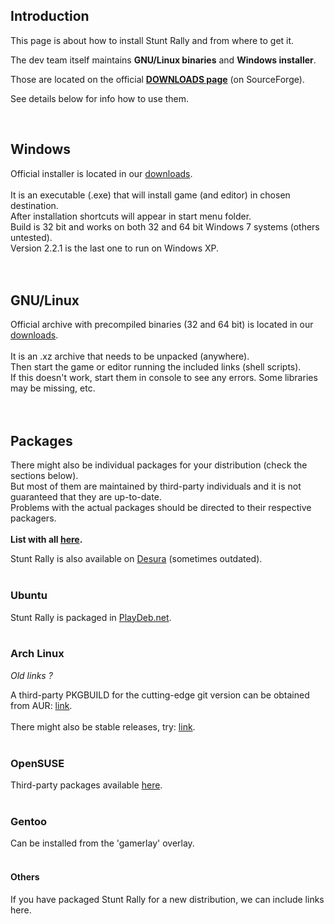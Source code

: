 ## Introduction ##

This page is about how to install Stunt Rally and from where to get it.

The dev team itself maintains **GNU/Linux binaries** and **Windows installer**.

Those are located on the official **[DOWNLOADS page](https://sourceforge.net/projects/stuntrally/files/)** (on SourceForge).

See details below for info how to use them.


<br>
<h2>Windows</h2>

Official installer is located in our <a href='https://sourceforge.net/projects/stuntrally/files/'>downloads</a>.<br>
<br>
It is an executable (.exe) that will install game (and editor) in chosen destination.<br>
After installation shortcuts will appear in start menu folder.<br>
Build is 32 bit and works on both 32 and 64 bit Windows 7 systems (others untested).<br>
Version 2.2.1 is the last one to run on Windows XP.<br>
<br>
<br>
<h2>GNU/Linux</h2>

Official archive with precompiled binaries (32 and 64 bit) is located in our <a href='https://sourceforge.net/projects/stuntrally/files/'>downloads</a>.<br>
<br>
It is an .xz archive that needs to be unpacked (anywhere).<br>
Then start the game or editor running the included links (shell scripts).<br>
If this doesn't work, start them in console to see any errors. Some libraries may be missing, etc.<br>
<br>
<br>
<h2>Packages</h2>

There might also be individual packages for your distribution (check the sections below).<br>
But most of them are maintained by third-party individuals and it is not guaranteed that they are up-to-date.<br>
Problems with the actual packages should be directed to their respective packagers.<br>
<br>
<b>List with all <a href='http://pkgs.org/search/?keyword=stuntrally'>here</a>.</b>

Stunt Rally is also available on <a href='http://www.desura.com/games/stunt-rally'>Desura</a> (sometimes outdated).<br>
<br>
<h3>Ubuntu</h3>

Stunt Rally is packaged in <a href='http://www.playdeb.net/software/StuntRally'>PlayDeb.net</a>.<br>
<br>
<h3>Arch Linux</h3>

<i>Old links ?</i>

A third-party PKGBUILD for the cutting-edge git version can be obtained from AUR: <a href='http://aur.archlinux.org/packages.php?ID=48154'>link</a>.<br>
<br>
There might also be stable releases, try: <a href='http://aur.archlinux.org/packages.php?K=stuntrally'>link</a>.<br>
<br>
<h3>OpenSUSE</h3>

Third-party packages available <a href='http://software.opensuse.org/search?q=stuntrally&baseproject=ALL&lang=en&include_home=true&exclude_debug=true'>here</a>.<br>
<br>
<h3>Gentoo</h3>

Can be installed from the 'gamerlay' overlay.<br>
<br>
<h4>Others</h4>

If you have packaged Stunt Rally for a new distribution, we can include links here.